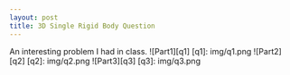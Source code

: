 ```yaml
---
layout: post
title: 3D Single Rigid Body Question
---
```

An interesting problem I had in class.
![Part1][q1]
[q1]: img/q1.png
![Part2][q2]
[q2]: img/q2.png
![Part3][q3]
[q3]: img/q3.png
